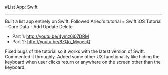#List App: Swift

---
Built a list app entirely on Swift.
Followed Aried's tutorial = Swift iOS Tutorial - Core Data - Add Update Delete
- Part 1: http://youtu.be/4ymz6i07DRM
- Part 2: http://youtu.be/8ZQo_MyoecQ
 
Fixed bugs of the tutorial so it works with the latest version of Swift. Commented it throughly.
Added some other UX functionality like hiding the keyboard when user clicks return or anywhere on the screen other than the keyboard.